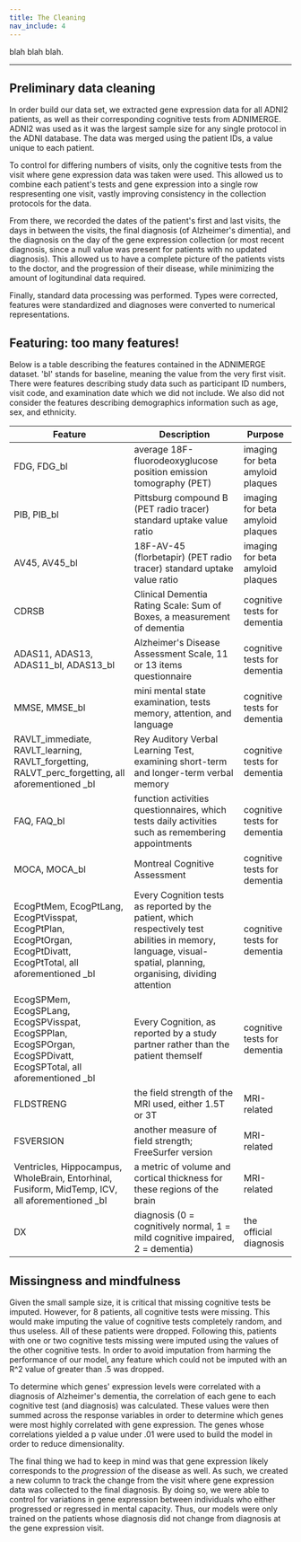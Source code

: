```yaml
---
title: The Cleaning
nav_include: 4
---
```


blah blah blah.

----------


Preliminary data cleaning
-------------

In order build our data set, we extracted gene expression data for all ADNI2 patients, as well as their corresponding cognitive tests from ADNIMERGE. ADNI2 was used as it was the largest sample size for any single protocol in the ADNI database. The data was merged using the patient IDs, a value unique to each patient. 

To control for differing numbers of visits, only the cognitive tests from the visit where gene expression data was taken were used. This allowed us to combine each patient's tests and gene expression into a single row respresenting one visit, vastly improving consistency in the collection protocols for the data.

From there, we recorded the dates of the patient's first and last visits, the days in between the visits, the final diagnosis (of Alzheimer's dimentia), and the diagnosis on the day of the gene expression collection (or most recent diagnosis, since a null value was present for patients with no updated diagnosis). This allowed us to have a complete picture of the patients vists to the doctor, and the progression of their disease, while minimizing the amount of logitundinal data required.

Finally, standard data processing was performed. Types were corrected, features were standardized and diagnoses were converted to numerical representations.

Featuring: too many features!
-------------
Below is a table describing the features contained in the ADNIMERGE dataset. 'bl' stands for baseline, meaning the value from the very first visit. There were features describing study data such as participant ID numbers, visit code, and examination date which we did not include. We also did not consider the features describing demographics information such as age, sex, and ethnicity.

| Feature  | Description | Purpose |
| ------------- | ------------- | ------------- |
| FDG, FDG_bl | average 18F-fluorodeoxyglucose position emission tomography (PET)  | imaging for beta amyloid plaques |
| PIB, PIB_bl | Pittsburg compound B (PET radio tracer) standard uptake value ratio | imaging for beta amyloid plaques |
| AV45, AV45_bl | 18F-AV-45 (florbetapir) (PET radio tracer) standard uptake value ratio | imaging for beta amyloid plaques |
| CDRSB | Clinical Dementia Rating Scale: Sum of Boxes, a measurement of dementia | cognitive tests for dementia |
| ADAS11, ADAS13, ADAS11_bl, ADAS13_bl | Alzheimer's Disease Assessment Scale, 11 or 13 items questionnaire | cognitive tests for dementia |
| MMSE, MMSE_bl | mini mental state examination, tests memory, attention, and language | cognitive tests for dementia |
| RAVLT_immediate, RAVLT_learning, RAVLT_forgetting, RALVT_perc_forgetting, all aforementioned \_bl | Rey Auditory Verbal Learning Test, examining short-term and longer-term verbal memory | cognitive tests for dementia |
| FAQ, FAQ_bl | function activities questionnaires, which tests daily activities such as remembering appointments | cognitive tests for dementia |
| MOCA, MOCA_bl | Montreal Cognitive Assessment | cognitive tests for dementia |
| EcogPtMem, EcogPtLang, EcogPtVisspat, EcogPtPlan, EcogPtOrgan, EcogPtDivatt, EcogPtTotal, all aforementioned \_bl | Every Cognition tests as reported by the patient, which respectively test abilities in memory, language, visual-spatial, planning, organising, dividing attention | cognitive tests for dementia |
| EcogSPMem, EcogSPLang, EcogSPVisspat, EcogSPPlan, EcogSPOrgan, EcogSPDivatt, EcogSPTotal, all aforementioned \_bl | Every Cognition, as reported by a study partner rather than the patient themself | cognitive tests for dementia |
| FLDSTRENG | the field strength of the MRI used, either 1.5T or 3T | MRI-related |
| FSVERSION | another measure of field strength; FreeSurfer version | MRI-related |
| Ventricles, Hippocampus, WholeBrain, Entorhinal, Fusiform, MidTemp, ICV, all aforementioned \_bl | a metric of volume and cortical thickness for these regions of the brain | MRI-related |
| DX | diagnosis (0 = cognitively normal, 1 = mild cognitive impaired, 2 = dementia) | the official diagnosis |


Missingness and mindfulness
-------------

Given the small sample size, it is critical that missing cognitive tests be imputed. However, for 8 patients, all cognitive tests were missing. This would make imputing the value of cognitive tests completely random, and thus useless. All of these patients were dropped. Following this, patients with one or two cognitive tests missing were imputed using the values of the other cognitive tests. In order to avoid imputation from harming the performance of our model, any feature which could not be imputed with an R^2 value of greater than .5 was dropped. 

To determine which genes' expression levels were correlated with a diagnosis of Alzheimer's dementia, the correlation of each gene to each cognitive test (and diagnosis) was calculated. These values were then summed across the response variables in order to determine which genes were most highly correlated with gene expression. The genes whose correlations yielded a p value under .01 were used to build the model in order to reduce dimensionality.

The final thing we had to keep in mind was that gene expression likely corresponds to the *progression* of the disease as well. As such, we created a new column to track the change from the visit where gene expression data was collected to the final diagnosis. By doing so, we were able to control for variations in gene expression between individuals who either progressed or regressed in mental capacity. Thus, our models were only trained on the patients whose diagnosis did not change from diagnosis at the gene expression visit.
